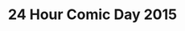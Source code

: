 ---
layout: story
title: 24 Hour Comic Day 2015
image: /assets/24hcd15/24hcdp
imageType: .png
pageNumber: 21
baseurl: /other/24hcd15/24hcd15
numPages: 24
---